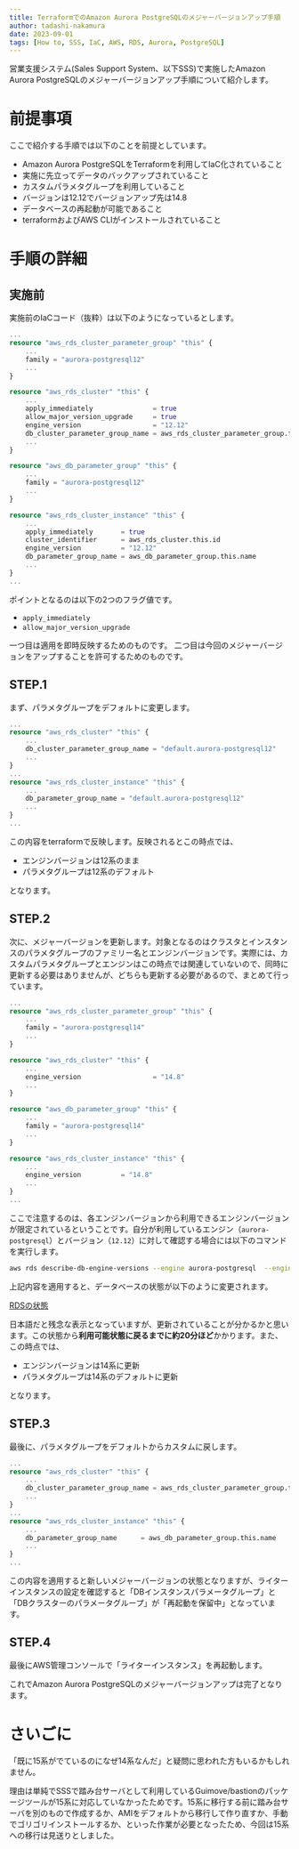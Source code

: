 ```yaml
---
title: TerraformでのAmazon Aurora PostgreSQLのメジャーバージョンアップ手順
author: tadashi-nakamura
date: 2023-09-01
tags: [How to, SSS, IaC, AWS, RDS, Aurora, PostgreSQL]
---
```


営業支援システム(Sales Support System、以下SSS)で実施したAmazon Aurora PostgreSQLのメジャーバージョンアップ手順について紹介します。


# 前提事項

ここで紹介する手順では以下のことを前提としています。

- Amazon Aurora PostgreSQLをTerraformを利用してIaC化されていること
- 実施に先立ってデータのバックアップされていること
- カスタムパラメタグループを利用していること
- バージョンは12.12でバージョンアップ先は14.8
- データベースの再起動が可能であること
- terraformおよびAWS CLIがインストールされていること

# 手順の詳細

## 実施前

実施前のIaCコード（抜粋）は以下のようになっているとします。

```aurora.tf
...
resource "aws_rds_cluster_parameter_group" "this" {
	...
	family = "aurora-postgresql12"
	...
}

resource "aws_rds_cluster" "this" {
	...
    apply_immediately               = true
    allow_major_version_upgrade     = true 
	engine_version                  = "12.12"
    db_cluster_parameter_group_name = aws_rds_cluster_parameter_group.this.name
	...
}

resource "aws_db_parameter_group" "this" {
	...
	family = "aurora-postgresql12"
	...
}

resource "aws_rds_cluster_instance" "this" {
	...
    apply_immediately       = true
    cluster_identifier      = aws_rds_cluster.this.id
	engine_version          = "12.12"
    db_parameter_group_name = aws_db_parameter_group.this.name
	...
}
...
```

ポイントとなるのは以下の2つのフラグ値です。

- `apply_immediately`
- `allow_major_version_upgrade`

一つ目は適用を即時反映するためのものです。
二つ目は今回のメジャーバージョンをアップすることを許可するためのものです。

## STEP.1

まず、パラメタグループをデフォルトに変更します。

```aurora.tf
...
resource "aws_rds_cluster" "this" {
	...
    db_cluster_parameter_group_name = "default.aurora-postgresql12"
	...
}
...
resource "aws_rds_cluster_instance" "this" {
	...
    db_parameter_group_name = "default.aurora-postgresql12"
	...
}
...
```

この内容をterraformで反映します。反映されるとこの時点では、

- エンジンバージョンは12系のまま
- パラメタグループは12系のデフォルト

となります。

## STEP.2

次に、メジャーバージョンを更新します。対象となるのはクラスタとインスタンスのパラメタグループのファミリー名とエンジンバージョンです。実際には、カスタムパラメタグループとエンジンはこの時点では関連していないので、同時に更新する必要はありませんが、どちらも更新する必要があるので、まとめて行っています。

```aurora.tf
...
resource "aws_rds_cluster_parameter_group" "this" {
	...
	family = "aurora-postgresql14"
	...
}

resource "aws_rds_cluster" "this" {
	...
	engine_version                  = "14.8"
	...
}

resource "aws_db_parameter_group" "this" {
	...
	family = "aurora-postgresql14"
	...
}

resource "aws_rds_cluster_instance" "this" {
	...
	engine_version          = "14.8"
	...
}
...
```

ここで注意するのは、各エンジンバージョンから利用できるエンジンバージョンが限定されているということです。自分が利用しているエンジン（`aurora-postgresql`）とバージョン（`12.12`）に対して確認する場合には以下のコマンドを実行します。

```bash
aws rds describe-db-engine-versions --engine aurora-postgresql  --engine-version 12.12 --query "DBEngineVersions[*].ValidUpgradeTarget[*].{EngineVersion:EngineVersion}" --output text
```

上記内容を適用すると、データベースの状態が以下のように変更されます。

[RDSの状態](/img/sss/rds_st.png)

日本語だと残念な表示となっていますが、更新されていることが分かるかと思います。この状態から**利用可能状態に戻るまでに約20分ほど**かかります。また、この時点では、

- エンジンバージョンは14系に更新
- パラメタグループは14系のデフォルトに更新

となります。

## STEP.3

最後に、パラメタグループをデフォルトからカスタムに戻します。

```aurora.tf
...
resource "aws_rds_cluster" "this" {
    ...
    db_cluster_parameter_group_name = aws_rds_cluster_parameter_group.this.name
    ...
}
...
resource "aws_rds_cluster_instance" "this" {
    ...
    db_parameter_group_name      = aws_db_parameter_group.this.name
	...
}
...
```

この内容を適用すると新しいメジャーバージョンの状態となりますが、ライターインスタンスの設定を確認すると「DBインスタンスパラメータグループ」と「DBクラスターのパラメータグループ」が「再起動を保留中」となっています。

## STEP.4

最後にAWS管理コンソールで「ライターインスタンス」を再起動します。

これでAmazon Aurora PostgreSQLのメジャーバージョンアップは完了となります。

# さいごに

「既に15系がでているのになぜ14系なんだ」と疑問に思われた方もいるかもしれません。

理由は単純でSSSで踏み台サーバとして利用しているGuimove/bastionのパッケージツールが15系に対応していなかったためです。15系に移行する前に踏み台サーバを別のもので作成するか、AMIをデフォルトから移行して作り直すか、手動でゴリゴリインストールするか、といった作業が必要となったため、今回は15系への移行は見送りとしました。
